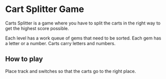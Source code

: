 
# Cart Splitter Game

Carts Splitter is a game where you have to split the carts in the right way to get the highest score possible.

Each level has a work queue of gems that need to be sorted.
Each gem has a letter or a number.
Carts carry letters and numbers.

## How to play

Place track and switches so that the carts go to the right place.
